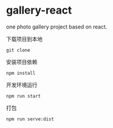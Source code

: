 # gallery-react
one photo gallery project based on react.

下载项目到本地 

~~~
git clone 
~~~

安装项目依赖

~~~
npm install
~~~

开发环境运行

~~~
npm run start
~~~

打包

~~~
npm run serve:dist
~~~
